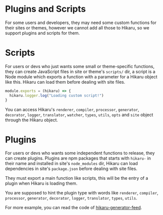 Plugins and Scripts
===================

For some users and developers, they may need some custom functions for their sites or themes, however we cannot add all those to Hikaru, so we support plugins and scripts for them.

# Scripts

For users or devs who just wants some small or theme-specific functions, they can create JavaScript files in site or theme's `scripts/` dir, a script is a Node module which exports a function with a parameter for a Hikaru object like this. Hikaru can load them before dealing with site files.

```javascript
module.exports = (hikaru) => {
  hikaru.logger.log("Loading custom script!")
}
```

You can access Hikaru's `renderer`, `compiler`, `processor`, `generator`, `decorator`, `logger`, `translator`, `watcher`, `types`, `utils`, `opts` and `site` object through the Hikaru object.

# Plugins

For users or devs who wants some independent functions to release, they can create plugins. Plugins are npm packages that starts with `hikaru-` in their name and installed in site's `node_modules` dir, Hikaru can load dependencies in site's `package.json` before dealing with site files.

They must export a main function like scripts, this will be the entry of a plugin when Hikaru is loading them.

You are supposed to hint the plugin type with words like `renderer`, `compiler`, `processor`, `generator`, `decorator`, `logger`, `translator`, `types`, `utils`.

For more example, you can read the code of [hikaru-generator-feed](https://github.com/AlynxZhou/hikaru-generator-feed/).
